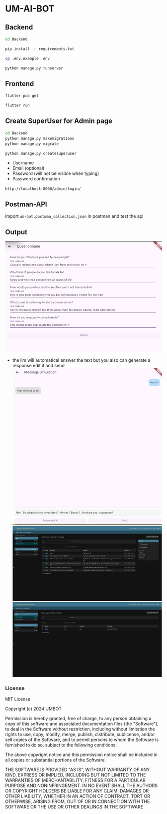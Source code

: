 # UM-AI-BOT

## Backend

```sh
cd Backend
```

```sh
pip install -r requirements.txt
```

```sh
cp .env.example .env
```

```sh
python manage.py runserver
```

## Frontend

```sh
flutter pub get
```

```sh
flutter run
```

## Create SuperUser for Admin page

```sh
cd Backend
python manage.py makemigrations
python manage.py migrate
```

```sh
python manage.py createsuperuser
```

- Username
- Email (optional)
- Password (will not be visible when typing)
- Password confirmation

``http://localhost:8000/admin/login/``

## Postman-API

Import ``um-bot.postman_collection.json`` in postman and test the api

## Output

![Questionnaire](/umbot/Questionnaire.png)

- the llm will automatical answer the text but you also can generate a response edit it and send
![Simulation](/umbot/Simulation.png)
![response](/umbot/response.png)
![admin](/umbot/admin.png)

### License

MIT License

Copyright (c) 2024 UMBOT

Permission is hereby granted, free of charge, to any person obtaining a copy
of this software and associated documentation files (the "Software"), to deal
in the Software without restriction, including without limitation the rights
to use, copy, modify, merge, publish, distribute, sublicense, and/or sell
copies of the Software, and to permit persons to whom the Software is
furnished to do so, subject to the following conditions:

The above copyright notice and this permission notice shall be included in all
copies or substantial portions of the Software.

THE SOFTWARE IS PROVIDED "AS IS", WITHOUT WARRANTY OF ANY KIND, EXPRESS OR
IMPLIED, INCLUDING BUT NOT LIMITED TO THE WARRANTIES OF MERCHANTABILITY,
FITNESS FOR A PARTICULAR PURPOSE AND NONINFRINGEMENT. IN NO EVENT SHALL THE
AUTHORS OR COPYRIGHT HOLDERS BE LIABLE FOR ANY CLAIM, DAMAGES OR OTHER
LIABILITY, WHETHER IN AN ACTION OF CONTRACT, TORT OR OTHERWISE, ARISING FROM,
OUT OF OR IN CONNECTION WITH THE SOFTWARE OR THE USE OR OTHER DEALINGS IN THE
SOFTWARE